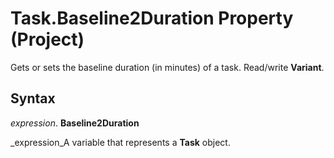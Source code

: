 
# Task.Baseline2Duration Property (Project)

Gets or sets the baseline duration (in minutes) of a task. Read/write  **Variant**.


## Syntax

 _expression_. **Baseline2Duration**

 _expression_A variable that represents a  **Task** object.

